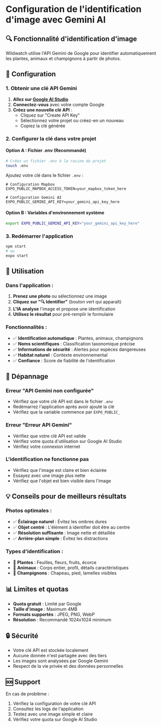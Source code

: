 # Configuration de l'identification d'image avec Gemini AI

## 🔍 Fonctionnalité d'identification d'image

Wildwatch utilise l'API Gemini de Google pour identifier automatiquement les plantes, animaux et champignons à partir de photos.

## 🚀 Configuration

### 1. Obtenir une clé API Gemini

1. **Allez sur [Google AI Studio](https://makersuite.google.com/app/apikey)**
2. **Connectez-vous** avec votre compte Google
3. **Créez une nouvelle clé API** :
   - Cliquez sur "Create API Key"
   - Sélectionnez votre projet ou créez-en un nouveau
   - Copiez la clé générée

### 2. Configurer la clé dans votre projet

#### Option A : Fichier .env (Recommandé)
```bash
# Créez un fichier .env à la racine du projet
touch .env
```

Ajoutez votre clé dans le fichier `.env` :
```env
# Configuration Mapbox
EXPO_PUBLIC_MAPBOX_ACCESS_TOKEN=your_mapbox_token_here

# Configuration Gemini AI
EXPO_PUBLIC_GEMINI_API_KEY=your_gemini_api_key_here
```

#### Option B : Variables d'environnement système
```bash
export EXPO_PUBLIC_GEMINI_API_KEY="your_gemini_api_key_here"
```

### 3. Redémarrer l'application

```bash
npm start
# ou
expo start
```

## 🎯 Utilisation

### Dans l'application :
1. **Prenez une photo** ou sélectionnez une image
2. **Cliquez sur "🔍 Identifier"** (bouton vert qui apparaît)
3. **L'IA analyse** l'image et propose une identification
4. **Utilisez le résultat** pour pré-remplir le formulaire

### Fonctionnalités :
- ✅ **Identification automatique** : Plantes, animaux, champignons
- ✅ **Noms scientifiques** : Classification taxonomique précise
- ✅ **Informations de sécurité** : Alertes pour espèces dangereuses
- ✅ **Habitat naturel** : Contexte environnemental
- ✅ **Confiance** : Score de fiabilité de l'identification

## 🔧 Dépannage

### Erreur "API Gemini non configurée"
- Vérifiez que votre clé API est dans le fichier `.env`
- Redémarrez l'application après avoir ajouté la clé
- Vérifiez que la variable commence par `EXPO_PUBLIC_`

### Erreur "Erreur API Gemini"
- Vérifiez que votre clé API est valide
- Vérifiez votre quota d'utilisation sur Google AI Studio
- Vérifiez votre connexion internet

### L'identification ne fonctionne pas
- Vérifiez que l'image est claire et bien éclairée
- Essayez avec une image plus nette
- Vérifiez que l'objet est bien visible dans l'image

## 💡 Conseils pour de meilleurs résultats

### Photos optimales :
- ✅ **Éclairage naturel** : Évitez les ombres dures
- ✅ **Objet centré** : L'élément à identifier doit être au centre
- ✅ **Résolution suffisante** : Image nette et détaillée
- ✅ **Arrière-plan simple** : Évitez les distractions

### Types d'identification :
- 🌿 **Plantes** : Feuilles, fleurs, fruits, écorce
- 🦌 **Animaux** : Corps entier, profil, détails caractéristiques
- 🍄 **Champignons** : Chapeau, pied, lamelles visibles

## 📊 Limites et quotas

- **Quota gratuit** : Limité par Google
- **Taille d'image** : Maximum 4MB
- **Formats supportés** : JPEG, PNG, WebP
- **Résolution** : Recommandé 1024x1024 minimum

## 🔒 Sécurité

- Votre clé API est stockée localement
- Aucune donnée n'est partagée avec des tiers
- Les images sont analysées par Google Gemini
- Respect de la vie privée et des données personnelles

## 🆘 Support

En cas de problème :
1. Vérifiez la configuration de votre clé API
2. Consultez les logs de l'application
3. Testez avec une image simple et claire
4. Vérifiez votre quota sur Google AI Studio
